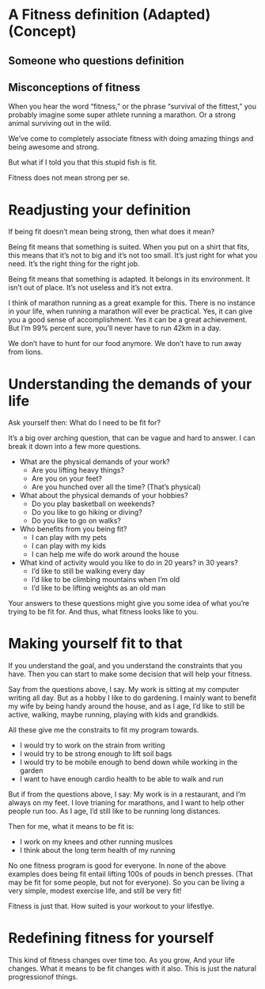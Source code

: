 # A Fitness definition (Adapted) (Concept)

## Someone who questions definition

## Misconceptions of fitness

When you hear the word “fitness,” or the phrase “survival of the fittest,” you probably imagine some super athlete running a marathon. Or a strong animal surviving out in the wild.

We’ve come to completely associate fitness with doing amazing things and being awesome and strong.

But what if I told you that this stupid fish is fit.

Fitness does not mean strong per se.

# Readjusting your definition

If being fit doesn’t mean being strong, then what does it mean?

Being fit means that something is suited. When you put on a shirt that fits, this means that it’s not to big and it’s not too small. It’s just right for what you need. It’s the right thing for the right job. 

Being fit means that something is adapted. It belongs in its environment. It isn’t out of place. It’s not useless and it’s not extra.

I think of marathon running as a great example for this. There is no instance in your life, when running a marathon will ever be practical. Yes, it can give you a good sense of accomplishment. Yes it can be a great achievement. But I’m 99% percent sure, you’ll never have to run 42km in a day.

 We don’t have to hunt for our food anymore. We don’t have to run away from lions.

# Understanding the demands of your life

Ask yourself then: What do I need to be fit for?

It’s a big over arching question, that can be vague and hard to answer. I can break it down into a few more questions.
- What are the physical demands of your work?
	- Are you lifting heavy things?
	- Are you on your feet?
	- Are you hunched over all the time? (That’s physical)
- What about the physical demands of your hobbies?
	- Do you play basketball on weekends?
	- Do you like to go hiking or diving?
	- Do you like to go on walks?
- Who benefits from you being fit?
	- I can play with my pets 
	- I can play with my kids
	- I can help me wife do work around the house
- What kind of activity would you like to do in 20 years? in 30 years?
	- I’d like to still be walking every day
	- I’d like to be climbing mountains when I’m old
	- I’d like to be lifting weights as an old man

Your answers to these questions might give you some idea of what you’re trying to be fit for. And thus, what fitness looks like to you.

# Making yourself fit to that

If you understand the goal, and you understand the constraints that you have. Then you can start to make some decision that will help your fitness.

Say from the questions above, I say. My work is sitting at my computer writing all day. But as a hobby I like to do gardening. I mainly want to benefit my wife by being handy around the house, and as I age, I’d like to still be active, walking, maybe running, playing with kids and grandkids.

All these give me the constraits to fit my program towards.
- I would try to work on the strain from writing
- I would try to be strong enough to lift soil bags
- I would try to be mobile enough to bend down while working in the garden
- I want to have enough cardio health to be able to walk and run

But if from the questions above, I say: My work is in a restaurant, and I’m always on my feet. I love trianing for marathons, and I want to help other people run too. As I age, I’d still like to be running long distances.

Then for me, what it means to be fit is:
- I work on my knees and other running muslces
- I think about the long term health of my running

No one fitness program is good for everyone. 
In none of the above examples does being fit entail lifting 100s of pouds in bench presses. (That may be fit for some people, but not for everyone). So you can be living a very simple, modest exercise life, and still be very fit!

Fitness is just that. How suited is your workout to your lifestlye.

# Redefining fitness for yourself

This kind of fitness changes over time too.
As you grow,
And your life changes.
What it means to be fit changes with it also.
This is just the natural progressionof things.